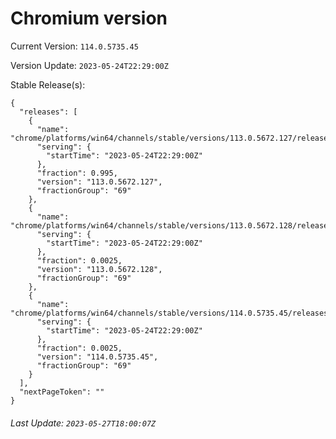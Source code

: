 # Chromium version

Current Version: `114.0.5735.45`

Version Update: `2023-05-24T22:29:00Z`

Stable Release(s):
```
{
  "releases": [
    {
      "name": "chrome/platforms/win64/channels/stable/versions/113.0.5672.127/releases/1684967340",
      "serving": {
        "startTime": "2023-05-24T22:29:00Z"
      },
      "fraction": 0.995,
      "version": "113.0.5672.127",
      "fractionGroup": "69"
    },
    {
      "name": "chrome/platforms/win64/channels/stable/versions/113.0.5672.128/releases/1684967340",
      "serving": {
        "startTime": "2023-05-24T22:29:00Z"
      },
      "fraction": 0.0025,
      "version": "113.0.5672.128",
      "fractionGroup": "69"
    },
    {
      "name": "chrome/platforms/win64/channels/stable/versions/114.0.5735.45/releases/1684967340",
      "serving": {
        "startTime": "2023-05-24T22:29:00Z"
      },
      "fraction": 0.0025,
      "version": "114.0.5735.45",
      "fractionGroup": "69"
    }
  ],
  "nextPageToken": ""
}
```

###### Last Update: `2023-05-27T18:00:07Z`
        